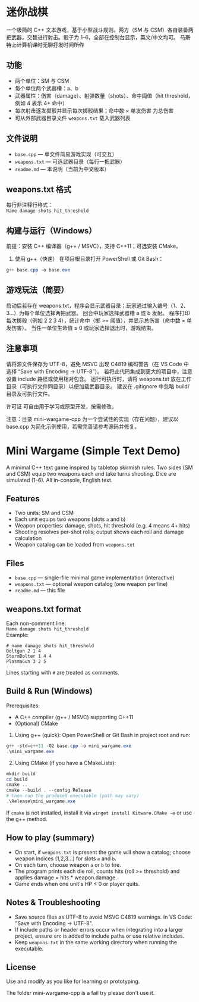 # 迷你战棋

一个极简的 C++ 文本游戏，基于小型战斗规则。两方（SM 与 CSM）各自装备两把武器，交替进行射击。骰子为 1–6，全部在控制台显示，英文/中文均可。
<del>马斯特上计算机课时无聊打发时间所作</del>
## 功能
- 两个单位：SM 与 CSM  
- 每个单位两个武器槽：a、b  
- 武器属性：伤害（damage）、射弹数量（shots）、命中阈值（hit threshold，例如 4 表示 4+ 命中）  
- 每次射击逐发掷骰并显示每次掷骰结果；命中数 × 单发伤害 为总伤害  
- 可从外部武器目录文件 `weapons.txt` 载入武器列表

## 文件说明
- `base.cpp` — 单文件简易游戏实现（可交互）  
- `weapons.txt` — 可选武器目录（每行一把武器）  
- `readme.md` — 本说明（当前为中文版本）

## weapons.txt 格式
每行非注释行格式：  
`Name damage shots hit_threshold`  
## 构建与运行（Windows）

前提：安装 C++ 编译器（g++ / MSVC），支持 C++11；可选安装 CMake。

1. 使用 g++（快速）
在项目根目录打开 PowerShell 或 Git Bash：
```powershell
g++ base.cpp -o base.exe
```

##  游戏玩法（简要）
启动后若存在 weapons.txt，程序会显示武器目录；玩家通过输入编号（1、2、3…）为每个单位选择两把武器。
回合中玩家选择武器槽 a 或 b 发射。
程序打印每次掷骰（例如 2 2 3 4），统计命中（掷 >= 阈值），并显示总伤害（命中数 × 单发伤害）。
当任一单位生命值 ≤ 0 或玩家选择退出时，游戏结束。
##  注意事项
请将源文件保存为 UTF-8，避免 MSVC 出现 C4819 编码警告（在 VS Code 中选择 “Save with Encoding → UTF-8”）。
若将此代码集成到更大的项目中，注意设置 include 路径或使用相对包含。
运行可执行时，请将 weapons.txt 放在工作目录（可执行文件同目录）以便加载武器目录。
建议在 .gitignore 中忽略 build/ 目录及可执行文件。

许可证
可自由用于学习或原型开发，按需修改。

注意：目录 mini-wargame-cpp 为一个尝试性的实现（存在问题），建议以 base.cpp 为简化示例使用，若需完善请参考源码并修复。

# Mini Wargame (Simple Text Demo)

A minimal C++ text game inspired by tabletop skirmish rules. Two sides (SM and CSM) equip two weapons each and take turns shooting. Dice are simulated (1–6). All in-console, English text.

## Features
- Two units: SM and CSM
- Each unit equips two weapons (slots `a` and `b`)
- Weapon properties: damage, shots, hit threshold (e.g. 4 means 4+ hits)
- Shooting resolves per-shot rolls; output shows each roll and damage calculation
- Weapon catalog can be loaded from `weapons.txt`

## Files
- `base.cpp` — single-file minimal game implementation (interactive)
- `weapons.txt` — optional weapon catalog (one weapon per line)
- `readme.md` — this file

## weapons.txt format
Each non-comment line:  
`Name damage shots hit_threshold`  
Example:
```
# name damage shots hit_threshold
Boltgun 2 1 4
StormBolter 1 4 4
PlasmaGun 3 2 5
```
Lines starting with `#` are treated as comments.

## Build & Run (Windows)

Prerequisites:
- A C++ compiler (g++ / MSVC) supporting C++11
- (Optional) CMake

1. Using g++ (quick):
Open PowerShell or Git Bash in project root and run:
```powershell
g++ -std=c++11 -O2 base.cpp -o mini_wargame.exe
.\mini_wargame.exe
```

2. Using CMake (if you have a CMakeLists):
```powershell
mkdir build
cd build
cmake ..
cmake --build . --config Release
# then run the produced executable (path may vary)
.\Release\mini_wargame.exe
```

If `cmake` is not installed, install it via `winget install Kitware.CMake -e` or use the g++ method.

## How to play (summary)
- On start, if `weapons.txt` is present the game will show a catalog; choose weapon indices (1,2,3...) for slots `a` and `b`.
- On each turn, choose weapon `a` or `b` to fire.
- The program prints each die roll, counts hits (roll >= threshold) and applies damage = hits * weapon.damage.
- Game ends when one unit's HP ≤ 0 or player quits.

## Notes & Troubleshooting
- Save source files as UTF-8 to avoid MSVC C4819 warnings. In VS Code: "Save with Encoding → UTF-8".
- If include paths or header errors occur when integrating into a larger project, ensure `src` is added to include paths or use relative includes.
- Keep `weapons.txt` in the same working directory when running the executable.

## License
Use and modify as you like for learning or prototyping.

The folder mini-wargame-cpp is a fail try please don't use it.